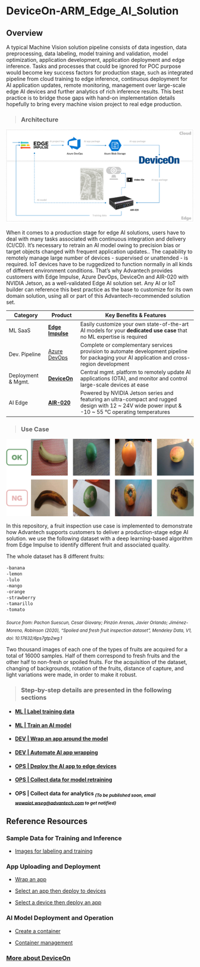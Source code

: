 # DeviceOn-ARM_Edge_AI_Solution
## Overview

A typical Machine Vision solution pipeline consists of data ingestion, data preprocessing, data labeling, model training and validation, model optimization, application development, application deployment and edge inference. Tasks and processes that could be ignored for POC purpose would become key success factors for production stage, such as integrated pipeline from cloud training to edge inference, continuous deployment for AI application updates, remote monitoring, management over large-scale edge AI devices and further analytics of rich inference results. This best practice is to bridge those gaps with hand-on implementation details hopefully to bring every machine vision project to real edge production.

> ### **Architecture**

![image](image/project_architecture.png)

When it comes to a production stage for edge AI solutions, users have to deal with many tasks associated with continuous integration and delivery (CI/CD). It’s necessary to retrain an AI model owing to precision bias or target objects changed with frequent application updates.. The capability to remotely manage large number of devices - supervised or unattended - is required. IoT devices have to be ruggedized to function normally in all kinds of different environment conditions. That’s why Advantech provides customers with Edge Impulse, Azure DevOps, DeviceOn and AIR-020 with NVIDIA Jetson, as a well-validated Edge AI solution set. Any AI or IoT builder can reference this best practice as the base to customize for its own domain solution, using all or part of this Advantech-recommended solution set.

| Category  | Product | Key Benefits & Features |
| ------------- | ------------- | ------------- |
| ML SaaS | **[Edge Impulse](https://www.edgeimpulse.com/)** | Easily customize your own state-of-the-art AI models for your **dedicated use case** that no ML expertise is required |
| Dev. Pipeline | [Azure DevOps](https://azure.microsoft.com/en-us/products/devops/) | Complete or complementary services provision to automate development pipeline for packaging your AI application and cross-region development|
| Deployment & Mgmt. | **[DeviceOn](https://campaign.advantech.online/en/DeviceOn/index.html#SolutionPackages)** | Central mgmt. platform to remotely update AI applications (OTA), and monitor and control large-scale devices at ease |
| AI Edge | **[AIR-020](https://www.advantech.com/en/products/65f20c25-f6ef-4ab5-be3c-b7dfa7a833b3/air-020/mod_fcf216c8-3495-4809-b815-61dc008d53a4)** | Powered by NVIDIA Jetson series and featuring an ultra-compact and rugged design with 12 ~ 24V wide power input & -10 ~ 55 °C operating temperatures |

> ### **Use Case**

![image](image/scenario.png)

In this repository, a fruit inspection use case is implemented to demonstrate how Advantech supports customers to deliver a production-stage edge AI solution. we use the following dataset with a deep learning-based algorithm from Edge Impulse to identify different fruit and associated quality.

The whole dataset has 8 different fruits:
  
    -banana
    -lemon
    -lulo
    -mango
    -orange
    -strawberry
    -tamarillo
    -tomato 
<sub> *Source from: Pachon Suescun, Cesar Giovany; Pinzón Arenas, Javier Orlando; Jiménez-Moreno, Robinson (2020), “Spoiled and fresh fruit inspection dataset”, Mendeley Data, V1, doi: 10.17632/6ps7gtp2wg.1* </sub>
 
Two thousand images of each one of the types of fruits are acquired for a total of 16000 samples. Half of them correspond to fresh fruits and the other half to non-fresh or spoiled fruits. For the acquisition of the dataset, changing of backgrounds, rotation of the fruits, distance of capture, and light variations were made, in order to make it robust. 

> ### **Step-by-step details are presented in the following sections**

* #### [**ML | Label training data**](LabelTrainingData.md)

* #### [**ML | Train an AI model**](TrainAnAccurateEnoughAIModel.md)

* #### [**DEV | Wrap an app around the model**](EncapsulateAPortableAIApplication.md)

* #### [**DEV | Automate AI app wrapping**](AutomateAILifecycle.md)

* #### [**OPS | Deploy the AI app to edge devices**](DeployAIToAnyEdge.md)

* #### [**OPS | Collect data for model retraining**](CollectDataForRe-training.md)

* #### **OPS | Collect data for analytics** <sub>*(To be published soon, email wowaiot.wseg@advantech.com to get notified)*</sub> 

## Reference Resources
### Sample Data for Training and Inference

* [Images for labeling and training](https://data.mendeley.com/datasets/6ps7gtp2wg/1)


### App Uploading and Deployment

* [Wrap an app](https://youtu.be/5wRANEF-nxM?t=171)

* [Select an app then deploy to devices](https://youtu.be/5wRANEF-nxM?t=15)

* [Select a device then deploy an app](https://youtu.be/5wRANEF-nxM?t=36)

### AI Model Deployment and Operation

* [Create a container](https://youtu.be/bilP6FpyU0M?t=109)

* [Container management](https://youtu.be/bilP6FpyU0M?t=145)

### [More about DeviceOn](https://docs.wise-paas.advantech.com/en/Guides_and_API_References/ApplicationServices/1564727799415968385/1564727878040194797/v1.0.2)
